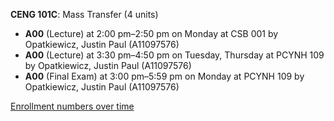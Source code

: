 **CENG 101C**: Mass Transfer (4 units)

- **A00** (Lecture) at 2:00 pm–2:50 pm on Monday at CSB 001 by Opatkiewicz, Justin Paul (A11097576)
- **A00** (Lecture) at 3:30 pm–4:50 pm on Tuesday, Thursday at PCYNH 109 by Opatkiewicz, Justin Paul (A11097576)
- **A00** (Final Exam) at 3:00 pm–5:59 pm on Monday at PCYNH 109 by Opatkiewicz, Justin Paul (A11097576)

[Enrollment numbers over time](./CENG101C.tsv)
